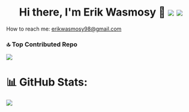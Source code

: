 
<h1 align="center">
	Hi there, I'm Erik Wasmosy 👋
	<a href="mailto:erikwasmosy98@gmail.com"> <img src="https://img.icons8.com/color/35/gmail.png"/></a>
	<a href="https://www.linkedin.com/in/erik-wasmosy-872839214/"> <img src="https://img.icons8.com/color/35/linkedin.png"/></a>
</h1>

<!--
**erwaen/erwaen** is a ✨ _special_ ✨ repository because its `README.md` (this file) appears on your GitHub profile.

Here are some ideas to get you started:

- 🔭 I’m currently working on ...
- 🌱 I’m currently learning ...
- 👯 I’m looking to collaborate on ...
- 🤔 I’m looking for help with ...
- 💬 Ask me about ...
- 📫 How to reach me: ...
- 😄 Pronouns: ...
- ⚡ Fun fact: ...
* I’m currently working at PTI
* I’m currently doing some Golang stuff after 3 years of Python experience<br><br>
-->

How to reach me: erikwasmosy98@gmail.com
<!--
| **Programming Languages** | **ML/DL** | **Cloud** | **Frontend** | **Backend** | **Tools & DBs** |
|---------------------------|-----------|-----------|--------------|-------------|-----------------|
| ![Go](https://img.shields.io/badge/go-%2300ADD8.svg?style=for-the-badge&logo=go&logoColor=white) |  ![TensorFlow](https://img.shields.io/badge/TensorFlow-FF6F00?style=for-the-badge&logo=tensorflow&logoColor=white) | ![AWS](https://img.shields.io/badge/AWS-%23FF9900.svg?style=for-the-badge&logo=amazon-aws&logoColor=white) | ![Flutter](https://img.shields.io/badge/Flutter-%2302569B.svg?style=for-the-badge&logo=Flutter&logoColor=white) | ![FastAPI](https://img.shields.io/badge/FastAPI-005571?style=for-the-badge&logo=fastapi) | ![Vim](https://img.shields.io/badge/VIM-%2311AB00.svg?style=for-the-badge&logo=vim&logoColor=white) |
| ![C++](https://img.shields.io/badge/c++-%2300599C.svg?style=for-the-badge&logo=c%2B%2B&logoColor=white) | ![PyTorch](https://img.shields.io/badge/PyTorch-%23EE4C2C.svg?style=for-the-badge&logo=PyTorch&logoColor=white)          | ![Azure](https://img.shields.io/badge/azure-%230072C6.svg?style=for-the-badge&logo=microsoftazure&logoColor=white) | ![Astro](https://img.shields.io/badge/astro-%232C2052.svg?style=for-the-badge&logo=astro&logoColor=white) | ![Django](https://img.shields.io/badge/django-%23092E20.svg?style=for-the-badge&logo=django&logoColor=white) | ![Redis](https://img.shields.io/badge/redis-%23DD0031.svg?&style=for-the-badge&logo=redis&logoColor=white) |
| ![Rust](https://img.shields.io/badge/rust-%23000000.svg?style=for-the-badge&logo=rust&logoColor=white) |           |           | ![Expo](https://img.shields.io/badge/expo-1C1E24?style=for-the-badge&logo=expo&logoColor=#D04A37) | ![Go](https://img.shields.io/badge/go-%2300ADD8.svg?style=for-the-badge&logo=go&logoColor=white) | ![AmazonDynamoDB](https://img.shields.io/badge/Amazon%20DynamoDB-4053D6?style=for-the-badge&logo=Amazon%20DynamoDB&logoColor=white) |
| ![Python](https://img.shields.io/badge/python-3670A0?style=for-the-badge&logo=python&logoColor=ffdd54) |           |           | ![React](https://img.shields.io/badge/react-%2320232a.svg?style=for-the-badge&logo=react&logoColor=%2361DAFB) |             | ![Postgres](https://img.shields.io/badge/postgres-%23316192.svg?style=for-the-badge&logo=postgresql&logoColor=white) |
| ![TypeScript](https://img.shields.io/badge/typescript-%23007ACC.svg?style=for-the-badge&logo=typescript&logoColor=white) |           |           | HTMX         |             | TURSO        |
-->
### 🔝 Top Contributed Repo
![](https://github-contributor-stats.vercel.app/api?username=erwaen&limit=5&theme=dark&combine_all_yearly_contributions=true)

# 📊 GitHub Stats:
![](https://github-readme-streak-stats.herokuapp.com/?user=erwaen&theme=dark&hide_border=false)<br/>

<!--
![](https://github-readme-stats.vercel.app/api?username=erwaen&theme=dark&hide_border=false&include_all_commits=true&count_private=true)<br/>
![](https://github-readme-streak-stats.herokuapp.com/?user=erwaen&theme=dark&hide_border=false)<br/>
![](https://github-readme-stats.vercel.app/api/top-langs/?username=erwaen&theme=dark&hide_border=false&include_all_commits=true&count_private=true&layout=compact)
-->

<!-- Proudly created with GPRM ( https://gprm.itsvg.in ) -->
